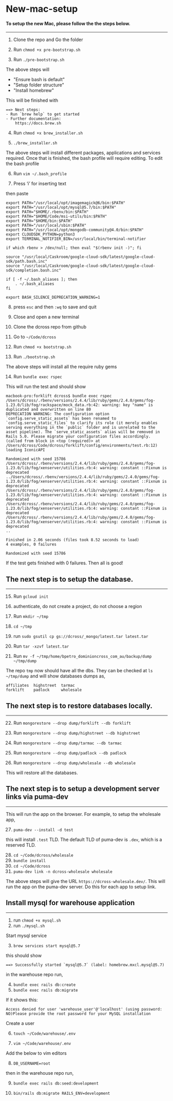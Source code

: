 # New-mac-setup

#### To setup the new Mac, please follow the the steps below.
-----------------

1. Clone the repo and Go the folder

2. Run `chmod +x pre-bootstrap.sh`

3. Run `./pre-bootstrap.sh`

The above steps will 
- "Ensure bash is default"
- "Setup folder structure"
- "Install homebrew"

This will be finished with 
```
==> Next steps:
- Run `brew help` to get started
- Further documentation: 
    https://docs.brew.sh
```

4. Run `chmod +x brew_installer.sh`

5. `./brew_installer.sh`

The above steps will install different packages, applications and services required. Once that is finished, the bash profile will require editing. To edit the bash profile

6. Run `vim ~/.bash_profile`

7. Press ‘i’ for inserting text

then paste
```
export PATH="/usr/local/opt/imagemagick@6/bin:$PATH"
export PATH="/usr/local/opt/mysql@5.7/bin:$PATH"
export PATH="$HOME/.rbenv/bin:$PATH"
export PATH="$HOME/Code/msi-utils/bin:$PATH"
export PATH="$HOME/bin:$PATH"
export PATH="/usr/local/sbin:$PATH"
export PATH="/usr/local/opt/mongodb-community@4.0/bin:$PATH"
export CLOUDSDK_PYTHON=python3
export TERMINAL_NOTIFIER_BIN=/usr/local/bin/terminal-notifier

if which rbenv > /dev/null; then eval "$(rbenv init -)"; fi

source "/usr/local/Caskroom/google-cloud-sdk/latest/google-cloud-sdk/path.bash.inc"
source "/usr/local/Caskroom/google-cloud-sdk/latest/google-cloud-sdk/completion.bash.inc"

if [ -f ~/.bash_aliases ]; then
    . ~/.bash_aliases
fi

export BASH_SILENCE_DEPRECATION_WARNING=1
```
8. press `esc` and then `:wq` to save and quit

9. Close and open a new terminal

10. Clone the dcross repo from github

11. Go to `~/Code/dcross`

12. Run `chmod +x bootstrap.sh`

13. Run `./bootstrap.sh`

The above steps will install all the require ruby gems 

14. Run `bundle exec rspec`

This will run the test and should show

```
macbook-pro:forklift dcross$ bundle exec rspec
/Users/dcross/.rbenv/versions/2.4.4/lib/ruby/gems/2.4.0/gems/fog-1.23.0/lib/fog/rackspace/mock_data.rb:42: warning: key "name" is duplicated and overwritten on line 80
DEPRECATION WARNING: The configuration option `config.serve_static_assets` has been renamed to `config.serve_static_files` to clarify its role (it merely enables serving everything in the `public` folder and is unrelated to the asset pipeline). The `serve_static_assets` alias will be removed in Rails 5.0. Please migrate your configuration files accordingly. (called from block in <top (required)> at /Users/dcross/Code/dcross/forklift/config/environments/test.rb:12)
loading IconicAPI

Randomized with seed 15786
/Users/dcross/.rbenv/versions/2.4.4/lib/ruby/gems/2.4.0/gems/fog-1.23.0/lib/fog/xenserver/utilities.rb:4: warning: constant ::Fixnum is deprecated
../Users/dcross/.rbenv/versions/2.4.4/lib/ruby/gems/2.4.0/gems/fog-1.23.0/lib/fog/xenserver/utilities.rb:4: warning: constant ::Fixnum is deprecated
/Users/dcross/.rbenv/versions/2.4.4/lib/ruby/gems/2.4.0/gems/fog-1.23.0/lib/fog/xenserver/utilities.rb:4: warning: constant ::Fixnum is deprecated
/Users/dcross/.rbenv/versions/2.4.4/lib/ruby/gems/2.4.0/gems/fog-1.23.0/lib/fog/xenserver/utilities.rb:4: warning: constant ::Fixnum is deprecated
/Users/dcross/.rbenv/versions/2.4.4/lib/ruby/gems/2.4.0/gems/fog-1.23.0/lib/fog/xenserver/utilities.rb:4: warning: constant ::Fixnum is deprecated
..

Finished in 2.06 seconds (files took 8.52 seconds to load)
4 examples, 0 failures

Randomized with seed 15786
```
If the test gets finished with 0 failures. Then all is good!
## The next step is to setup the database.
--------------------------------

15. Run `gcloud init`

16. authenticate, do not create a project, do not choose a region

17. Run `mkdir ~/tmp`

18. `cd ~/tmp`

19. run `sudo gsutil cp gs://dcross/_mongo/latest.tar latest.tar`

20. Run `tar -xzvf latest.tar`

21. Run `mv -f ~/tmp/home/bpetro_dominioncross_com_au/backup/dump ~/tmp/dump`

The repo `tmp` now should have all the dbs. They can be checked at
 `ls ~/tmp/dump` and will show databases dumps as,

 ```
affiliates	highstreet	tarmac
forklift	padlock		wholesale
```
## The next step is to restore databases locally.
-----------------

22. Run `mongorestore --drop dump/forklift --db forklift`

23. Run `mongorestore --drop dump/highstreet --db highstreet `

24. Run `mongorestore --drop dump/tarmac --db tarmac `

25. Run `mongorestore --drop dump/padlock --db padlock `

26. Run `mongorestore --drop dump/wholesale --db wholesale`

This will restore all the databases.

## The next step is to setup a development server links via puma-dev 
----------------------------------------------------------------
This will run the app on the browser. For example, to setup the wholesale app,

27. `puma-dev --install -d test`

this will install `.test` TLD. The default TLD of puma-dev is `.dev`, which is a reserved TLD.

28. `cd ~/Code/dcross/wholesale`
29. `bundle install`
30. `cd ~/Code/dcross`
31. `puma-dev link -n dcross-wholesale wholesale`

The above steps will give the URL `https://dcross-wholesale.dev/`. This will run the app on the puma-dev server. Do this for each app to setup link.

## Install mysql for warehouse application
----------------------------------------------------------------

1. run `chmod +x mysql.sh`
2. run `./mysql.sh`

Start mysql service

3. `brew services start mysql@5.7`

this should show

```==> Successfully started `mysql@5.7` (label: homebrew.mxcl.mysql@5.7)```

in the warehouse repo run,

4. `bundle exec rails db:create`
5. `bundle exec rails db:migrate`

If it shows this: 

```Access denied for user 'warehouse_user'@'localhost' (using password: NO)Please provide the root password for your MySQL installation```

Create a user

6. `touch ~/Code/warehouse/.env`

7. `vim ~/Code/warehouse/.env`

Add the below to vim editors

8. `DB_USERNAME=root`

then in the warehouse repo run,

9. `bundle exec rails db:seed:development`

10. `bin/rails db:migrate RAILS_ENV=development`


